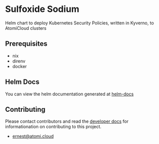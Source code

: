# Sulfoxide Sodium

Helm chart to deploy Kubernetes Security Policies, written in Kyverno, to AtomiCloud clusters

## Prerequisites
- nix
- direnv
- docker

## Helm Docs

You can view the helm documentation generated at [helm-docs](./chart/README.md)

## Contributing

Please contact contributors and read the [developer docs](./docs/developer/CommitConventions.md) for informationation on contributing to this project.

- [ernest@atomi.cloud](mailto:ernest@atomi.cloud)
